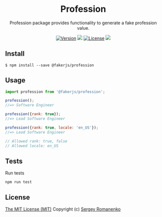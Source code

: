 <h1 align="center">Profession</h1>
<p align="center">
Profession package provides functionality to generate a fake profession value.
</p>

<p align="center">
<a href="https://github.com/faker-javascript/profession/releases"><img alt="Version" src="https://img.shields.io/github/release/faker-javascript/profession.svg?label=version&color=green"></a> <img src="https://img.shields.io/npm/dt/@fakerjs/profession"> <a href="https://github.com/faker-javascript/profession"><img src="https://img.shields.io/badge/license-MIT-blue.svg?color=green" alt="License"></a> <img src="https://github.com/faker-javascript/profession/actions/workflows/tests.yml/badge.svg">

## Install

```
$ npm install --save @fakerjs/profession
```

## Usage

```js
import profession from '@fakerjs/profession';

profession();
//=> Software Engineer

profession({rank: true});
//=> Lead Software Engineer

profession({rank: true, locale: 'en_US'});
//=> Lead Software Engineer

// Allowed rank: true, false
// Allowed locale: en_US
```

## Tests

Run tests

```
npm run test
```

## License
[The MIT License (MIT)](https://github.com/faker-javascript/profession/blob/master/LICENSE.txt)
Copyright (c) [Sergey Romanenko](https://github.com/Awilum)
